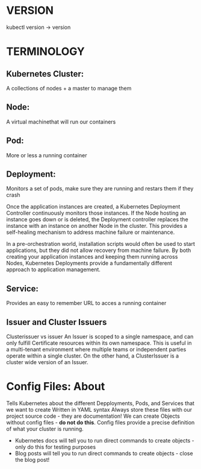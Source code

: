 
# VERSION
kubectl version -> version

# TERMINOLOGY

## Kubernetes Cluster: 
A collections of nodes + a master to manage them

## Node: 
A virtual machinethat will run our containers

## Pod: 
More or less a running container

## Deployment: 
Monitors a set of pods, make sure they are running and restars them if they crash

Once the application instances are created, a Kubernetes Deployment Controller continuously monitors those instances. If the Node hosting an instance goes down or is deleted, the Deployment controller replaces the instance with an instance on another Node in the cluster. This provides a self-healing mechanism to address machine failure or maintenance.

In a pre-orchestration world, installation scripts would often be used to start applications, but they did not allow recovery from machine failure. By both creating your application instances and keeping them running across Nodes, Kubernetes Deployments provide a fundamentally different approach to application management.

## Service: 
Provides an easy to remember URL to acces a running container

## Issuer and Cluster Issuers
Clusterissuer vs issuer
An Issuer is scoped to a single namespace, and can only fulfill Certificate resources within its own namespace. This is useful in a multi-tenant environment where multiple teams or independent parties operate within a single cluster. On the other hand, a ClusterIssuer is a cluster wide version of an Issuer.

# Config Files: About
Tells Kubernetes about the different Depployments, Pods, and Services that we want to create
Written in YAML syntax
Always store these files with our project source code - they are documentation!
We can create Objects without config files - **do not do this**.  Config files provide a precise definition of what your cluster is running.
- Kubernetes docs will tell you to run direct commands to create objects - only do this for testing purposes
- Blog posts will tell you to run direct commands to create objects - close the blog post!